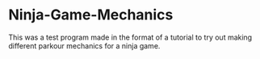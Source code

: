 # Ninja-Game-Mechanics
This was a test program made in the format of a tutorial to try out making different parkour mechanics for a ninja game.

